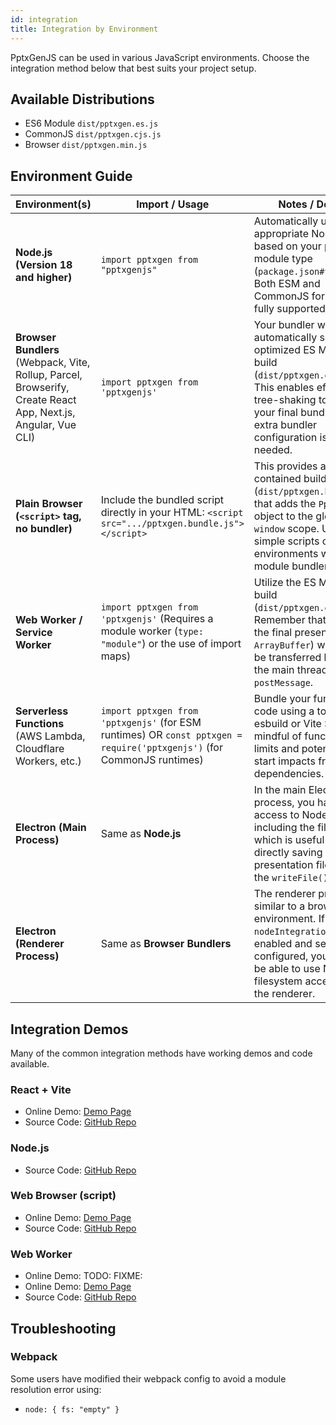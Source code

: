 ```yaml
---
id: integration
title: Integration by Environment
---
```


PptxGenJS can be used in various JavaScript environments. Choose the integration method below that best suits your project setup.

## Available Distributions

- ES6 Module `dist/pptxgen.es.js`
- CommonJS `dist/pptxgen.cjs.js`
- Browser `dist/pptxgen.min.js`

## Environment Guide

| Environment(s)                                                              | Import / Usage                                                                  | Notes / Details                                                                                                |
|-----------------------------------------------------------------------------|---------------------------------------------------------------------------------|----------------------------------------------------------------------------------------------------------------|
| **Node.js (Version 18 and higher)** | `import pptxgen from "pptxgenjs"` | Automatically uses the appropriate Node.js build based on your project's module type (`package.json#type`). Both ESM and CommonJS formats are fully supported. |
| **Browser Bundlers** (Webpack, Vite, Rollup, Parcel, Browserify, Create React App, Next.js, Angular, Vue CLI) | `import pptxgen from 'pptxgenjs'` | Your bundler will automatically select the optimized ES Module build (`dist/pptxgen.es.js`). This enables effective tree-shaking to minimize your final bundle size. No extra bundler configuration is typically needed. |
| **Plain Browser (`<script>` tag, no bundler)** | Include the bundled script directly in your HTML: `<script src=".../pptxgen.bundle.js"></script>` | This provides a self-contained build (`dist/pptxgen.bundle.js`) that adds the `PptxGenJS` object to the global `window` scope. Useful for simple scripts or environments without a module bundler. |
| **Web Worker / Service Worker** | `import pptxgen from 'pptxgenjs'` (Requires a module worker (`type: "module"`) or the use of import maps) | Utilize the ES Module build (`dist/pptxgen.es.js`). Remember that data (like the final presentation `ArrayBuffer`) will need to be transferred back to the main thread using `postMessage`. |
| **Serverless Functions** (AWS Lambda, Cloudflare Workers, etc.) | `import pptxgen from 'pptxgenjs'` (for ESM runtimes) OR `const pptxgen = require('pptxgenjs')` (for CommonJS runtimes) | Bundle your function code using a tool like esbuild or Vite SSR; Be mindful of function size limits and potential cold start impacts from larger dependencies. |
| **Electron (Main Process)** | Same as **Node.js** | In the main Electron process, you have full access to Node.js APIs, including the filesystem, which is useful for directly saving presentation files using the `writeFile()` method. |
| **Electron (Renderer Process)** | Same as **Browser Bundlers** | The renderer process is similar to a browser environment. If `nodeIntegration` is enabled and securely configured, you may also be able to use Node.js filesystem access from the renderer. |

## Integration Demos

Many of the common integration methods have working demos and code available.

### React + Vite

- Online Demo: [Demo Page](https://gitbrent.github.io/PptxGenJS/demo/vite/index.html)
- Source Code: [GitHub Repo](https://github.com/gitbrent/PptxGenJS/tree/master/demos/vite-demo)

### Node.js

- Source Code: [GitHub Repo](https://github.com/gitbrent/PptxGenJS/tree/master/demos/node)

### Web Browser (script)

- Online Demo: [Demo Page](https://gitbrent.github.io/PptxGenJS/demo/browser/index.html)
- Source Code: [GitHub Repo](https://github.com/gitbrent/PptxGenJS/tree/master/demos/browser)

### Web Worker

- Online Demo: TODO: FIXME:
- Online Demo: [Demo Page](https://gitbrent.github.io/PptxGenJS/demo/browser/worker_test.html)
- Source Code: [GitHub Repo](https://github.com/gitbrent/PptxGenJS/tree/master/demos/browser)

## Troubleshooting

### Webpack

Some users have modified their webpack config to avoid a module resolution error using:

- `node: { fs: "empty" }`
